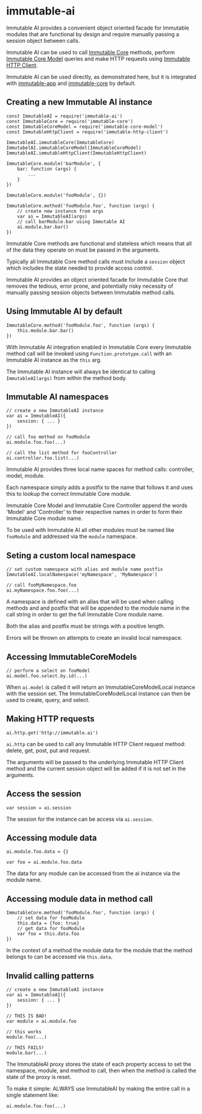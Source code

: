 # immutable-ai

Immutable AI provides a convenient object oriented facade for Immutable modules
that are functional by design and require manually passing a session object
between calls.

Immutable AI can be used to call
[Immutable Core](https://www.npmjs.com/package/immutable-core) methods, perform
[Immutable Core Model](https://www.npmjs.com/package/immutable-core-model)
queries and make HTTP requests using
[Immutable HTTP Client](https://www.npmjs.com/package/immutable-http-client).

Immutable AI can be used directly, as demonstrated here, but it is integrated
with [immutable-app](https://www.npmjs.com/package/immutable-app) and
[immutable-core](https://www.npmjs.com/package/immutable-core) by default.

## Creating a new Immutable AI instance

    const ImmutableAI = require('immutable-ai')
    const ImmutableCore = require('immutable-core')
    const ImmutableCoreModel = require('immutable-core-model')
    const ImmutableHttpClient = require('immutable-http-client')

    ImmutableAI.immutableCore(ImmutableCore)
    ImmutabelAI.immutableCoreModel(ImmutableCoreModel)
    ImmutableAI.immutableHttpClient(ImmutableHttpClient)

    ImmutableCore.module('barModule', {
        bar: function (args) {
            ...
        }
    })

    ImmutableCore.module('fooModule', {})

    ImmutableCore.method('fooModule.foo', function (args) {
        // create new instance from args
        var ai = ImmutableAI(args)
        // call barModule.bar using Immutable AI
        ai.module.bar.bar()
    })

Immutable Core methods are functional and stateless which means that all of the
data they operate on must be passed in the arguments.

Typically all Immutable Core method calls must include a `session` object which
includes the state needed to provide access control.

Immutable AI provides an object oriented facade for Immutable Core that removes
the tedious, error prone, and potentially risky necessity of manually passing
session objects between Immutable method calls.

## Using Immutable AI by default

    ImmutableCore.method('fooModule.foo', function (args) {
        this.module.bar.bar()
    })

With Immutable AI integration enabled in Immutable Core every Immutable method
call will be invoked using `Function.prototype.call` with an Immutable AI
instance as the `this` arg.

The Immutable AI instance will always be identical to calling
`ImmutableAI(args)` from within the method body.

## Immutable AI namespaces

    // create a new ImmutableAI instance
    var ai = ImmutableAI({
        session: { ... }
    })

    // call foo method on fooModule
    ai.module.foo.foo(...)

    // call the list method for fooController
    ai.controller.foo.list(...)

Immutable AI provides three local name spaces for method calls: controller,
model, module.

Each namespace simply adds a postfix to the name that follows it and uses this
to lookup the correct Immutable Core module.

Immutable Core Model and Immutable Core Controller append the words 'Model' and
'Controller' to their respective names in order to form their Immutable Core
module name.

To be used with Immutable AI all other modules must be named like `fooModule`
and addressed via the `module` namespace.

## Seting a custom local namespace

    // set custom namespace with alias and module name postfix
    ImmutableAI.localNamespace('myNamespace', 'MyNamespace')

    // call fooMyNamespace.foo
    ai.myNamespace.foo.foo(...)

A namespace is defined with an alias that will be used when calling methods and
and postfix that will be appended to the module name in the call string in order
to get the full Immutable Core module name.

Both the alias and postfix must be strings with a positive length.

Errors will be thrown on attempts to create an invalid local namespace.

## Accessing ImmutableCoreModels

    // perform a select on fooModel
    ai.model.foo.select.by.id(...)

When `ai.model` is called it will return an ImmutableCoreModelLocal instance
with the session set. The ImmutableCoreModelLocal instance can then be used to
create, query, and select.

## Making HTTP requests

    ai.http.get('http://immutable.ai')

`ai.http` can be used to call any Immutable HTTP Client request method: delete,
get, post, put and request.

The arguments will be passed to the underlying Immutable HTTP Client method and
the current session object will be added if it is not set in the arguments.

## Access the session

    var session = ai.session

The session for the instance can be access via `ai.session`.

## Accessing module data

    ai.module.foo.data = {}

    var foo = ai.module.foo.data

The data for any module can be accessed from the ai instance via the module
name.

## Accessing module data in method call

    ImmutableCore.method('fooModule.foo', function (args) {
        // set data for fooModule
        this.data = {foo: true}
        // get data for fooModule
        var foo = this.data.foo
    })

In the context of a method the module data for the module that the method
belongs to can be accessed via `this.data`.
    
## Invalid calling patterns

    // create a new ImmutableAI instance
    var ai = ImmutableAI({
        session: { ... }
    })

    // THIS IS BAD!
    var module = ai.module.foo

    // this works
    module.foo(...)

    // THIS FAILS!
    module.bar(...)

The ImmutableAI proxy stores the state of each property access to set the
namespace, module, and method to call, then when the method is called the
state of the proxy is reset.

To make it simple: ALWAYS use ImmutableAI by making the entire call in a single
statement like:

    ai.module.foo.foo(...)